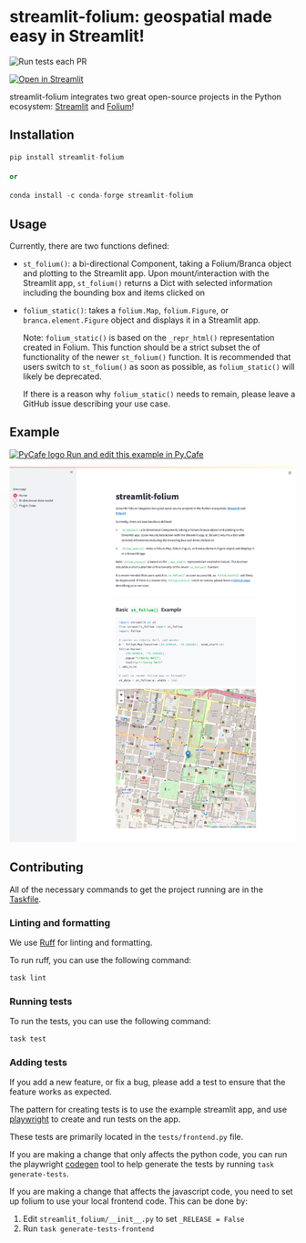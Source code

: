 # streamlit-folium: geospatial made easy in Streamlit!


![Run tests each PR](https://github.com/randyzwitch/streamlit-folium/workflows/Run%20tests%20each%20PR/badge.svg)

[![Open in Streamlit](https://static.streamlit.io/badges/streamlit_badge_black_white.svg)](https://share.streamlit.io/randyzwitch/streamlit-folium/examples/streamlit_app.py)

streamlit-folium integrates two great open-source projects in the Python ecosystem: [Streamlit](https://streamlit.io/) and [Folium](https://python-visualization.github.io/folium/)!

## Installation

```python
pip install streamlit-folium

or

conda install -c conda-forge streamlit-folium
```

## Usage

Currently, there are two functions defined:

- `st_folium()`: a bi-directional Component, taking a Folium/Branca object and plotting to the Streamlit app. Upon mount/interaction with the Streamlit app, `st_folium()` returns a Dict with selected information including the bounding box and items clicked on
-  `folium_static()`: takes a `folium.Map`, `folium.Figure`, or `branca.element.Figure` object and displays it in a Streamlit app.

    Note: `folium_static()` is based on the `_repr_html()` representation created in Folium. This function should be a strict subset the of functionality of the newer `st_folium()` function. It is recommended that users switch to `st_folium()` as soon as possible, as `folium_static()` will likely be deprecated.

    If there is a reason why `folium_static()` needs to remain, please leave a GitHub issue describing your use case.

## Example


[<img src="https://py.cafe/logos/pycafe_logo.png" alt="PyCafe logo" width="24" height="24"> Run and edit this example in Py.Cafe](https://py.cafe/maartenbreddels/streamlit-folium-geospatial-visualizations)

![streamlit_folium example](https://raw.githubusercontent.com/randyzwitch/streamlit-folium/master/tests/visual_baseline/test_basic/first_test/baseline.png)


## Contributing

All of the necessary commands to get the project running are in the [Taskfile](https://taskfile.dev/).

### Linting and formatting

We use [Ruff](https://github.com/astral-sh/ruff) for linting and formatting.

To run ruff, you can use the following command:

```bash
task lint
```

### Running tests

To run the tests, you can use the following command:

```bash
task test
```

### Adding tests

If you add a new feature, or fix a bug, please add a test to ensure that the feature works as expected.

The pattern for creating tests is to use the example streamlit app, and use
[playwright](https://playwright.dev/python/docs/intro) to create and
run tests on the app.

These tests are primarily located in the `tests/frontend.py` file.

If you are making a change that only affects the python code, you can
run the playwright [codegen](https://playwright.dev/python/docs/codegen) tool to
help generate the tests by running `task generate-tests`.

If you are making a change that affects the javascript code, you need to set up
folium to use your local frontend code. This can be done by:

1. Edit `streamlit_folium/__init__.py` to set `_RELEASE = False`
2. Run `task generate-tests-frontend`

